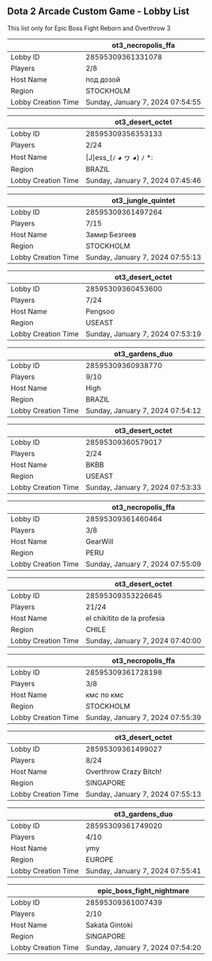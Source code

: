 ## Dota 2 Arcade Custom Game - Lobby List

This list only for Epic Boss Fight Reborn and Overthrow 3

|  | ot3_necropolis_ffa |
| ------ | ------ |
| Lobby ID | 28595309361331078 |
| Players | 2/8 |
| Host Name | под дозой |
| Region | STOCKHOLM |
| Lobby Creation Time | Sunday, January 7, 2024 07:54:55 |


|  | ot3_desert_octet |
| ------ | ------ |
| Lobby ID | 28595309356353133 |
| Players | 2/24 |
| Host Name | [J]ess_(ﾉ ◕ ヮ ◕) ﾉ *: |
| Region | BRAZIL |
| Lobby Creation Time | Sunday, January 7, 2024 07:45:46 |


|  | ot3_jungle_quintet |
| ------ | ------ |
| Lobby ID | 28595309361497264 |
| Players | 7/15 |
| Host Name | Замир Безгеев |
| Region | STOCKHOLM |
| Lobby Creation Time | Sunday, January 7, 2024 07:55:13 |


|  | ot3_desert_octet |
| ------ | ------ |
| Lobby ID | 28595309360453600 |
| Players | 7/24 |
| Host Name | Pengsoo |
| Region | USEAST |
| Lobby Creation Time | Sunday, January 7, 2024 07:53:19 |


|  | ot3_gardens_duo |
| ------ | ------ |
| Lobby ID | 28595309360938770 |
| Players | 9/10 |
| Host Name | High |
| Region | BRAZIL |
| Lobby Creation Time | Sunday, January 7, 2024 07:54:12 |


|  | ot3_desert_octet |
| ------ | ------ |
| Lobby ID | 28595309360579017 |
| Players | 2/24 |
| Host Name | BKBB |
| Region | USEAST |
| Lobby Creation Time | Sunday, January 7, 2024 07:53:33 |


|  | ot3_necropolis_ffa |
| ------ | ------ |
| Lobby ID | 28595309361460464 |
| Players | 3/8 |
| Host Name | GearWill |
| Region | PERU |
| Lobby Creation Time | Sunday, January 7, 2024 07:55:09 |


|  | ot3_desert_octet |
| ------ | ------ |
| Lobby ID | 28595309353226645 |
| Players | 21/24 |
| Host Name | el chikitito de la profesia |
| Region | CHILE |
| Lobby Creation Time | Sunday, January 7, 2024 07:40:00 |


|  | ot3_necropolis_ffa |
| ------ | ------ |
| Lobby ID | 28595309361728198 |
| Players | 3/8 |
| Host Name | кмс по кмс |
| Region | STOCKHOLM |
| Lobby Creation Time | Sunday, January 7, 2024 07:55:39 |


|  | ot3_desert_octet |
| ------ | ------ |
| Lobby ID | 28595309361499027 |
| Players | 8/24 |
| Host Name | Overthrow Crazy Bitch! |
| Region | SINGAPORE |
| Lobby Creation Time | Sunday, January 7, 2024 07:55:13 |


|  | ot3_gardens_duo |
| ------ | ------ |
| Lobby ID | 28595309361749020 |
| Players | 4/10 |
| Host Name | ymy |
| Region | EUROPE |
| Lobby Creation Time | Sunday, January 7, 2024 07:55:41 |


|  | epic_boss_fight_nightmare |
| ------ | ------ |
| Lobby ID | 28595309361007439 |
| Players | 2/10 |
| Host Name | Sakata Gintoki |
| Region | SINGAPORE |
| Lobby Creation Time | Sunday, January 7, 2024 07:54:20 |


